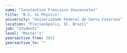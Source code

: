 ```yaml
---
name: "Constantino Francisco Vasconcelos"
title: "B.S. in Physics"
university: "Universidade Federal de Santa Catarina"
location: "Florianópolis, SC, Brazil"
job: "Students"
level: "Master's"
yearsactive_from: 2022
yearsactive_to: ""
---
```

